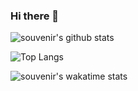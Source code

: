 ### Hi there 👋

<!--
**souvenir718/souvenir718** is a ✨ _special_ ✨ repository because its `README.md` (this file) appears on your GitHub profile.

Here are some ideas to get you started:

- 🔭 I’m currently working on ...
- 🌱 I’m currently learning ...
- 👯 I’m looking to collaborate on ...
- 🤔 I’m looking for help with ...
- 💬 Ask me about ...
- 📫 How to reach me: ...
- 😄 Pronouns: ...
- ⚡ Fun fact: ...
-->

![souvenir's github stats](https://github-readme-stats.vercel.app/api?username=souvenir718&show_icons=true&theme=dracula)

![Top Langs](https://github-readme-stats.vercel.app/api/top-langs/?username=souvenir718)

![souvenir's wakatime stats](https://github-readme-stats.vercel.app/api/wakatime?username=souvenir718)

<!--
[![ReadMe Card](https://github-readme-stats.vercel.app/api/pin/?username=anuraghazra&repo=github-readme-stats)](https://github.com/anuraghazra/github-readme-stats)
-->
